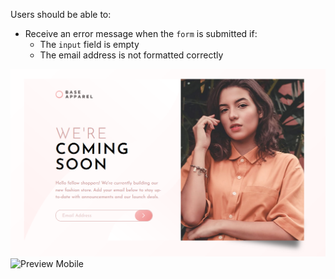 
Users should be able to:
- Receive an error message when the `form` is submitted if:
  - The `input` field is empty
  - The email address is not formatted correctly


![Preview Desktop](../desktop-preview.png)
![Preview Mobile](../mobile-preview.png)
